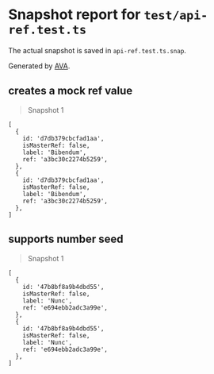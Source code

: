 # Snapshot report for `test/api-ref.test.ts`

The actual snapshot is saved in `api-ref.test.ts.snap`.

Generated by [AVA](https://avajs.dev).

## creates a mock ref value

> Snapshot 1

    [
      {
        id: 'd7db379cbcfad1aa',
        isMasterRef: false,
        label: 'Bibendum',
        ref: 'a3bc30c2274b5259',
      },
      {
        id: 'd7db379cbcfad1aa',
        isMasterRef: false,
        label: 'Bibendum',
        ref: 'a3bc30c2274b5259',
      },
    ]

## supports number seed

> Snapshot 1

    [
      {
        id: '47b8bf8a9b4dbd55',
        isMasterRef: false,
        label: 'Nunc',
        ref: 'e694ebb2adc3a99e',
      },
      {
        id: '47b8bf8a9b4dbd55',
        isMasterRef: false,
        label: 'Nunc',
        ref: 'e694ebb2adc3a99e',
      },
    ]
